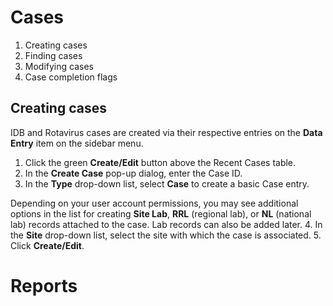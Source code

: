 Cases
=====

1. Creating cases
2. Finding cases
3. Modifying cases
4. Case completion flags

Creating cases
--------------

IDB and Rotavirus cases are created via their respective entries on the **Data Entry** item on the sidebar menu.

1. Click the green **Create/Edit** button above the Recent Cases table.
2. In the **Create Case** pop-up dialog, enter the Case ID.
3. In the **Type** drop-down list, select **Case** to create a basic Case entry.
  
  Depending on your user account permissions, you may see additional options in the list for creating **Site Lab**, **RRL** (regional lab), or **NL** (national lab) records attached to the case. Lab records can also be added later.
4. In the **Site** drop-down list, select the site with which the case is associated.
5. Click **Create/Edit**.

Reports
=======
